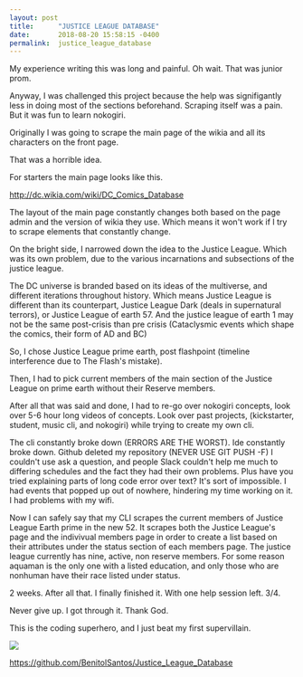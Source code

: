 ```yaml
---
layout: post
title:      "JUSTICE LEAGUE DATABASE"
date:       2018-08-20 15:58:15 -0400
permalink:  justice_league_database
---
```



My experience writing this was long and painful. Oh wait. That was junior prom.

Anyway, I was challenged this project because the help was signifigantly less in doing most of the sections beforehand. Scraping itself was a pain. But it was fun to learn nokogiri. 


Originally I was going to scrape the main page of the wikia and all its characters on the front page.

That was a horrible idea.

For starters the main page looks like this.

http://dc.wikia.com/wiki/DC_Comics_Database

The layout of the main page constantly changes both based on the page admin and the version of wikia they use.
Which means it won't work if I try to scrape elements that constantly change.

On the bright side, I narrowed down the idea to the Justice League. Which was its own problem, due to the various incarnations  and subsections of the justice league. 

The DC universe is branded based on its ideas of the multiverse, and different iterations throughout history. Which means Justice League is different than its counterpart, Justice League Dark (deals in supernatural terrors), or Justice League of earth 57. And the justice league of earth 1 may not be the same post-crisis than pre crisis (Cataclysmic events which shape the comics, their form of AD and BC)

So, I chose Justice League prime earth, post flashpoint (timeline interference due to The Flash's mistake).

Then, I had to pick current members of the main section of the Justice League on prime earth without their Reserve members.

After all that was said and done, I had to re-go over nokogiri concepts, look over 5-6 hour long videos of concepts. Look over past  projects, (kickstarter, student, music cli, and nokogiri) while trying to create my own cli.

The cli constantly broke down (ERRORS ARE THE WORST). Ide constantly broke down. Github deleted my repository (NEVER USE GIT PUSH -F) I couldn't use ask a question, and people Slack couldn't help me much to differing schedules and the fact they had their own problems. Plus have you tried explaining parts of long code error over text? It's sort of impossible. I had events that popped up out of nowhere, hindering my time working on it. I had problems with my wifi.

Now I can safely say that my CLI scrapes the current members of Justice League Earth prime in the new 52. It scrapes both the Justice League's page and the indivivual members page in order to create a list based on their attributes under the status section of each members page. The justice league currently has nine, active, non reserve members. For some reason aquaman is the only one with a listed education, and only those who are nonhuman have their race listed under status. 


2 weeks. After all that. I finally finished it. With one help session left. 3/4.

Never give up. I got through it. Thank God. 

This is the coding superhero, and I just beat my first supervillain.

![](https://steamusercontent-a.akamaihd.net/ugc/934940089771141538/170A6939CED4152082C3A8D54E6E880C85F8807C/)


https://github.com/BenitolSantos/Justice_League_Database



